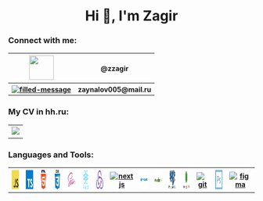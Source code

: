 <h1 align="center">Hi 👋, I'm Zagir</h1>
<h3 align="left">Connect with me:</h3>
<table>
  <tr>
    <th>
      <a href="https://t.me/zzagir"
        ><img
          src="https://img.icons8.com/fluency/48/telegram-app.png"
          width="50"
          height="50"
      /></a>
    </th>
    <th><b>@zzagir</b></th>
  </tr>
  <tr>
    <th>
      <a href="mailto:zaynalov005@mail.ru"
        ><img
          src="https://img.icons8.com/3d-fluency/94/filled-message.png"
          alt="filled-message"
          width="50"
          height="50"
      /></a>
    </th>
    <th><b>zaynalov005@mail.ru</b></th>
  </tr>
</table>

<h3 align="left">My CV in hh.ru:</h3>
<table>
  <tr>
    <th>
      <a
        href="https://hh.ru/resume/61b8c7efff0c6487510039ed1f41686f45566c"
        align="center"
      >
        <img src="https://i.hh.ru/logos/svg/hh.ru__min_.svg?v=11032019" />
      </a>
    </th>
  </tr>
</table>

<h3 align="left">Languages and Tools:</h3>

<table>
  <tr>
    <th>
      <a
        href="https://developer.mozilla.org/en-US/docs/Web/JavaScript"
        target="_blank"
        rel="noreferrer"
      >
        <img
          src="https://raw.githubusercontent.com/devicons/devicon/master/icons/javascript/javascript-original.svg"
          alt="javascript"
          width="40"
          height="40"
        />
      </a>
    </th>
    <th>
      <a
        href="https://www.typescriptlang.org/"
        target="_blank"
        rel="noreferrer"
      >
        <img
          src="https://raw.githubusercontent.com/devicons/devicon/master/icons/typescript/typescript-original.svg"
          alt="typescript"
          width="40"
          height="40"
        />
      </a>
    </th>
    <th>
      <a href="https://www.w3.org/html/" target="_blank" rel="noreferrer">
        <img
          src="https://raw.githubusercontent.com/devicons/devicon/master/icons/html5/html5-original-wordmark.svg"
          alt="html5"
          width="40"
          height="40"
        />
      </a>
    </th>
    <th>
      <a href="https://www.w3schools.com/css/" target="_blank" rel="noreferrer">
        <img
          src="https://raw.githubusercontent.com/devicons/devicon/master/icons/css3/css3-original-wordmark.svg"
          alt="css3"
          width="40"
          height="40"
        />
      </a>
    </th>
    <th>
      <a href="https://sass-lang.com" target="_blank" rel="noreferrer">
        <img
          src="https://raw.githubusercontent.com/devicons/devicon/master/icons/sass/sass-original.svg"
          alt="sass"
          width="40"
          height="40"
        />
      </a>
    </th>
    <th>
      <a href="https://reactjs.org/" target="_blank" rel="noreferrer">
        <img
          src="https://raw.githubusercontent.com/devicons/devicon/master/icons/react/react-original-wordmark.svg"
          alt="react"
          width="40"
          height="40"
        />
      </a>
    </th>
    <th>
      <a href="https://redux.js.org" target="_blank" rel="noreferrer">
        <img
          src="https://raw.githubusercontent.com/devicons/devicon/master/icons/redux/redux-original.svg"
          alt="redux"
          width="40"
          height="40"
        />
      </a>
    </th>
    <th>
      <a href="https://nextjs.org/" target="_blank" rel="noreferrer">
        <img
          src="https://cdn.worldvectorlogo.com/logos/nextjs-2.svg"
          alt="nextjs"
          width="40"
          height="40"
        />
      </a>
    </th>
    <th>
      <a href="https://webpack.js.org" target="_blank" rel="noreferrer">
        <img
          src="https://raw.githubusercontent.com/devicons/devicon/d00d0969292a6569d45b06d3f350f463a0107b0d/icons/webpack/webpack-original-wordmark.svg"
          alt="webpack"
          width="40"
          height="40"
        />
      </a>
    </th>
    <th>
      <a href="https://nodejs.org" target="_blank" rel="noreferrer">
        <img
          src="https://raw.githubusercontent.com/devicons/devicon/master/icons/nodejs/nodejs-original-wordmark.svg"
          alt="nodejs"
          width="40"
          height="40"
        />
      </a>
    </th>
    <th>
      <a href="https://www.postgresql.org" target="_blank" rel="noreferrer">
        <img
          src="https://raw.githubusercontent.com/devicons/devicon/master/icons/postgresql/postgresql-original-wordmark.svg"
          alt="postgresql"
          width="40"
          height="40"
        />
      </a>
    </th>
    <th>
      <a href="https://www.mongodb.com/" target="_blank" rel="noreferrer">
        <img
          src="https://raw.githubusercontent.com/devicons/devicon/master/icons/mongodb/mongodb-original-wordmark.svg"
          alt="mongodb"
          width="40"
          height="40"
        />
      </a>
    </th>
    <th>
      <a href="https://git-scm.com/" target="_blank" rel="noreferrer">
        <img
          src="https://www.vectorlogo.zone/logos/git-scm/git-scm-icon.svg"
          alt="git"
          width="40"
          height="40"
        />
      </a>
    </th>
    <th>
      <a href="https://www.photoshop.com/en" target="_blank" rel="noreferrer">
        <img
          src="https://raw.githubusercontent.com/devicons/devicon/master/icons/photoshop/photoshop-line.svg"
          alt="photoshop"
          width="40"
          height="40"
        />
      </a>
    </th>
    <th>
      <a href="https://www.figma.com/" target="_blank" rel="noreferrer">
        <img
          src="https://www.vectorlogo.zone/logos/figma/figma-icon.svg"
          alt="figma"
          width="40"
          height="40"
        />
      </a>
    </th>
  </tr>
</table>

